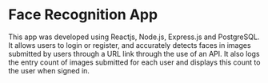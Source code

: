 <h1>Face Recognition App</h1>

This app was developed using Reactjs, Node.js, Express.js and PostgreSQL. It allows users to login or register, and accurately detects faces in images submitted by users through a URL link through the use of an API. It also logs the entry count of images submitted for each user and displays this count to the user when signed in.

